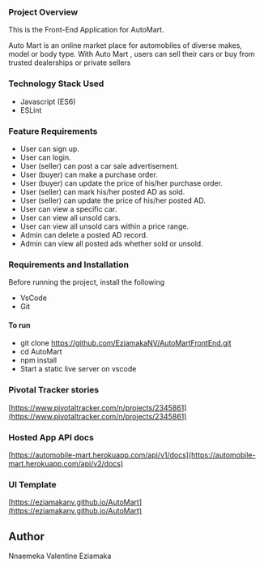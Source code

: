 ### Project Overview
This is the Front-End Application for AutoMart.

Auto Mart is an online market place for automobiles of diverse makes, model or body type. With Auto Mart , users can sell their cars or buy from trusted dealerships or private sellers

### Technology Stack Used
- Javascript (ES6)
- ESLint

### Feature Requirements
- User can sign up.
- User can login.
- User (seller) can post a car sale advertisement.
- User (buyer) can make a purchase order.
- User (buyer) can update the price of his/her purchase order.
- User (seller) can mark his/her posted AD as sold.
- User (seller) can update the price of his/her posted AD.
- User can view a specific car.
- User can view all unsold cars.
- User can view all unsold cars within a price range.
- Admin can delete a posted AD record.
- Admin can view all posted ads whether sold or unsold.

### Requirements and Installation
Before running the project, install the following
- VsCode
- Git

#### To run
- git clone https://github.com/EziamakaNV/AutoMartFrontEnd.git
- cd AutoMart
- npm install
- Start a static live server on vscode


### Pivotal Tracker stories
[https://www.pivotaltracker.com/n/projects/2345861](https://www.pivotaltracker.com/n/projects/2345861)

### Hosted App API docs
[https://automobile-mart.herokuapp.com/api/v1/docs](https://automobile-mart.herokuapp.com/api/v2/docs)

### UI Template
[https://eziamakanv.github.io/AutoMart](https://eziamakanv.github.io/AutoMart)


## Author

Nnaemeka Valentine Eziamaka
